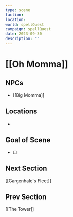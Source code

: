 ```yaml
---
type: scene
faction: 
location: 
world: spellQuest
campaign: spellQuest
date: 2023-09-30
description: ""
---
```

# [[Oh Momma]]

## NPCs
- [[Big Momma]]

## Locations
- 

## Goal of Scene
- [ ]

## Next Section
[[Gargenhale's Fleet]]

## Prev Section
[[The Tower]]


 